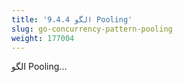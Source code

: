 ```yaml
---
title: '9.4.4 الگو Pooling'
slug: go-concurrency-pattern-pooling
weight: 177004
---
```


الگو Pooling...